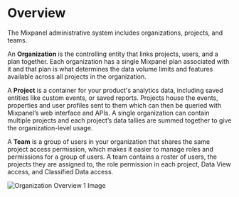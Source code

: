# Overview


The Mixpanel administrative system includes organizations, projects, and teams.

An **Organization** is the controlling entity that links projects, users, and a plan together. Each organization has a single Mixpanel plan associated with it and that plan is what determines the data volume limits and features available across all projects in the organization.

A **Project** is a container for your product's analytics data, including saved entities like custom events, or saved reports. Projects house the events, properties and user profiles sent to them which can then be queried with Mixpanel’s web interface and APIs. A single organization can contain multiple projects and each project’s data tallies are summed together to give the organization-level usage.

A **Team** is a group of users in your organization that shares the same project access permission, which makes it easier to manage roles and permissions for a group of users. A team contains a roster of users, the projects they are assigned to, the role permission in each project, Data View access, and Classified Data access. 

![Organization Overview 1 Image](/organization_overview.png)
